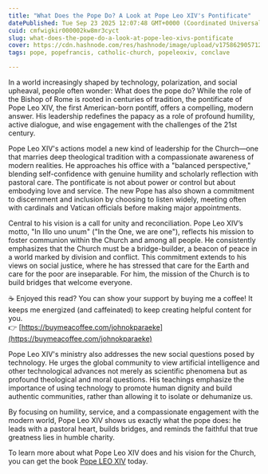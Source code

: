 ```yaml
---
title: "What Does the Pope Do? A Look at Pope Leo XIV's Pontificate"
datePublished: Tue Sep 23 2025 12:07:48 GMT+0000 (Coordinated Universal Time)
cuid: cmfwigkir000002kw8mr3cyct
slug: what-does-the-pope-do-a-look-at-pope-leo-xivs-pontificate
cover: https://cdn.hashnode.com/res/hashnode/image/upload/v1758629057126/dc8f4b26-488d-4567-b5a0-21c6202040ca.png
tags: pope, popefrancis, catholic-church, popeleoxiv, conclave

---
```


In a world increasingly shaped by technology, polarization, and social upheaval, people often wonder: What does the pope do? While the role of the Bishop of Rome is rooted in centuries of tradition, the pontificate of Pope Leo XIV, the first American-born pontiff, offers a compelling, modern answer. His leadership redefines the papacy as a role of profound humility, active dialogue, and wise engagement with the challenges of the 21st century.

Pope Leo XIV's actions model a new kind of leadership for the Church—one that marries deep theological tradition with a compassionate awareness of modern realities. He approaches his office with a "balanced perspective," blending self-confidence with genuine humility and scholarly reflection with pastoral care. The pontificate is not about power or control but about embodying love and service. The new Pope has also shown a commitment to discernment and inclusion by choosing to listen widely, meeting often with cardinals and Vatican officials before making major appointments.

Central to his vision is a call for unity and reconciliation. Pope Leo XIV’s motto, "In Illo uno unum" ("In the One, we are one"), reflects his mission to foster communion within the Church and among all people. He consistently emphasizes that the Church must be a bridge-builder, a beacon of peace in a world marked by division and conflict. This commitment extends to his views on social justice, where he has stressed that care for the Earth and care for the poor are inseparable. For him, the mission of the Church is to build bridges that welcome everyone.

☕ Enjoyed this read? You can show your support by buying me a coffee! It keeps me energized (and caffeinated) to keep creating helpful content for you.  
👉 [https://buymeacoffee.com/johnokparaeke](https://buymeacoffee.com/johnokparaeke)

Pope Leo XIV's ministry also addresses the new social questions posed by technology. He urges the global community to view artificial intelligence and other technological advances not merely as scientific phenomena but as profound theological and moral questions. His teachings emphasize the importance of using technology to promote human dignity and build authentic communities, rather than allowing it to isolate or dehumanize us.

By focusing on humility, service, and a compassionate engagement with the modern world, Pope Leo XIV shows us exactly what the pope does: he leads with a pastoral heart, builds bridges, and reminds the faithful that true greatness lies in humble charity.

To learn more about what Pope Leo XIV does and his vision for the Church, you can get the book [Pope LEO XIV](https://www.amazon.com/dp/B0FMS4BRDY) today.